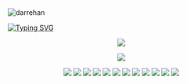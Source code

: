 
<div style="background-image: url('https://raw.githubusercontent.com/Darrehan/main/image.png'); 
            background-size: cover; background-position: center; padding: 20px; border-radius: 10px;">

<span><div align="left">
    <img src="https://komarev.com/ghpvc/?username=darrehan&label=Profile%20views&color=0e75b6&style=flat" alt="darrehan" />
</div></span>

<span>
<div align="left"> 
<a href="https://github.com/Darrehan">
    <img src="https://readme-typing-svg.demolab.com?font=Georgia&size=18&duration=2000&pause=100&multiline=true&width=500&height=80&lines=Dar+Rehan+Rasool;Computer+science+Learner+%7C+Fullstack+Engineer;Data+Science+%7C+Machine+Learning+%7C+Gen AI" alt="Typing SVG" />
</a></div>  
</span>

<div align="center">
  <p align="center">
    <span>
      <img src="https://img.shields.io/badge/Software ML and AI Arsenal  -darkgreen" />
    </span>  
  </p>
</div>

<div align="center">
  <p align="center">
  <a href="https://github.com/Darrehan?tab=repositories">
    <img src="https://skillicons.dev/icons?i=c,cpp,java,py,js,react,nodejs,jquery,expressjs,bootstrap,git,vscode,linux,github,mongodb,vite,sqlite,postman,postgres" />
  </a>
</p>
</div>

<div align="center">
 <p align="center">
 <span>
  <a href="https://www.youtube.com/@RehansCodePeaks"><img src="https://img.shields.io/badge/Youtube 1-green" /></a>
  <a href="https://www.youtube.com/@RehansOdyssey"><img src="https://img.shields.io/badge/Youtube 2-orange" /></a>
  <a href=""><img src="https://img.shields.io/badge/Portfolio-green" /></a>
  <a href="https://github.com/Darrehan/ML.Py"><img src="https://img.shields.io/badge/ML Projects-orange" /></a> 
  <a href="https://github.com/Darrehan/Websites"><img src="https://img.shields.io/badge/Web Projects -green" /></a> 
  <a href="https://www.linkedin.com/in/darrehanrasool/"><img src="https://img.shields.io/badge/Linkedin-orange" /></a> 
  <a href="https://www.instagram.com/dar.rehan_/"><img src="https://img.shields.io/badge/Instagram-green" /></a>
  <a href="https://twitter.com/CseRehan"><img src="https://img.shields.io/badge/Twitter-orange" /></a> 
  <a href=""><img src="https://img.shields.io/badge/Rehan's Blog-green" /></a>
  <a href="mailto:darrehanrasool@gmail.com"><img src="https://img.shields.io/badge/Email-orange" /></a> 
  <a href="mailto:darrehanrasool@gmail.com"><img src="https://img.shields.io/badge/Lets Talk Buddy-green" /></a>
  <a href=""><img src="https://img.shields.io/badge/Resume-orange" /></a> 
 </span>  
</p>
</div>

</div>
